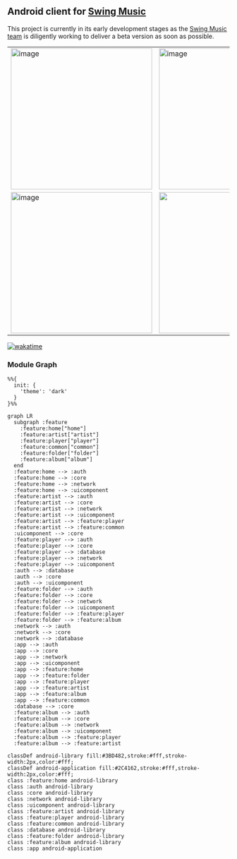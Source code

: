 ## Android client for [Swing Music](https://github.com/swingmx/swingmusic)

This project is currently in its early development stages as the [Swing Music team](https://github.com/orgs/swingmx/people) is diligently working to deliver a beta version as soon as possible.

<table>
  <tr>
    <td>
      <img src="https://github.com/swingmx/android/assets/54077752/0344f6f9-dd70-4a4f-adf9-2a883758af28" width="320" alt="image" />
    </td>
    <td>
      <img src="https://github.com/swingmx/android/assets/54077752/59649546-295b-4e40-8e3e-8e03dd1f7dd7" width="320" alt="image" />
    </td>
  </tr>
  
  <tr>
    <td>
      <img src="https://github.com/swingmx/android/assets/54077752/de0abb9d-95ed-4e2f-91ff-20dbf5288809" width="320" alt="image" />
    </td>
    <td>
      <img src="" width="320" alt="" />
    </td>
  </tr>
</table>

[![wakatime](https://wakatime.com/badge/user/99206146-a1fc-4be5-adc8-c2351f27ecef/project/018e7aae-f9e9-42e9-99e1-fc381580884d.svg)](https://wakatime.com/badge/user/99206146-a1fc-4be5-adc8-c2351f27ecef/project/018e7aae-f9e9-42e9-99e1-fc381580884d)

### Module Graph

```mermaid
%%{
  init: {
    'theme': 'dark'
  }
}%%

graph LR
  subgraph :feature
    :feature:home["home"]
    :feature:artist["artist"]
    :feature:player["player"]
    :feature:common["common"]
    :feature:folder["folder"]
    :feature:album["album"]
  end
  :feature:home --> :auth
  :feature:home --> :core
  :feature:home --> :network
  :feature:home --> :uicomponent
  :feature:artist --> :auth
  :feature:artist --> :core
  :feature:artist --> :network
  :feature:artist --> :uicomponent
  :feature:artist --> :feature:player
  :feature:artist --> :feature:common
  :uicomponent --> :core
  :feature:player --> :auth
  :feature:player --> :core
  :feature:player --> :database
  :feature:player --> :network
  :feature:player --> :uicomponent
  :auth --> :database
  :auth --> :core
  :auth --> :uicomponent
  :feature:folder --> :auth
  :feature:folder --> :core
  :feature:folder --> :network
  :feature:folder --> :uicomponent
  :feature:folder --> :feature:player
  :feature:folder --> :feature:album
  :network --> :auth
  :network --> :core
  :network --> :database
  :app --> :auth
  :app --> :core
  :app --> :network
  :app --> :uicomponent
  :app --> :feature:home
  :app --> :feature:folder
  :app --> :feature:player
  :app --> :feature:artist
  :app --> :feature:album
  :app --> :feature:common
  :database --> :core
  :feature:album --> :auth
  :feature:album --> :core
  :feature:album --> :network
  :feature:album --> :uicomponent
  :feature:album --> :feature:player
  :feature:album --> :feature:artist

classDef android-library fill:#3BD482,stroke:#fff,stroke-width:2px,color:#fff;
classDef android-application fill:#2C4162,stroke:#fff,stroke-width:2px,color:#fff;
class :feature:home android-library
class :auth android-library
class :core android-library
class :network android-library
class :uicomponent android-library
class :feature:artist android-library
class :feature:player android-library
class :feature:common android-library
class :database android-library
class :feature:folder android-library
class :feature:album android-library
class :app android-application

```